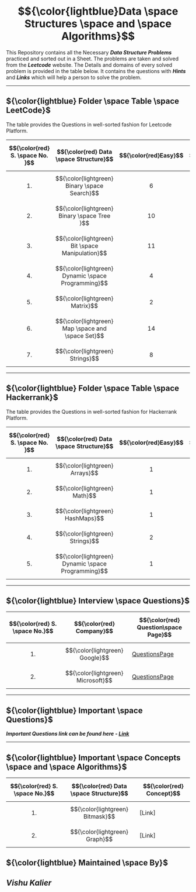 # $${\color{lightblue}Data \space Structures \space and \space Algorithms}$$

This Repository contains all the Necessary ***Data Structure Problems*** practiced and sorted out in a Sheet. The problems are taken and solved from the ***Leetcode*** website. The Details and domains of every solved problem is provided in the table below. It contains the questions with ***Hints*** and ***Links*** which will help a person to solve the problem.

----

## ${\color{lightblue} Folder \space Table \space LeetCode}$

The table provides the Questions in well-sorted fashion for Leetcode Platform.

| $${\color{red} S. \space No. }$$ | $${\color{red} Data \space Structure}$$ | $${\color{red}Easy}$$ | $${\color{red}Medium}$$ | $${\color{red} Hard}$$ | $${\color{red}Link}$$ |
|-|-|-|-|-|-|
| $${1.}$$ | $${\color{lightgreen} Binary \space Search}$$ | $${6}$$ | $${12}$$ | $${2}$$ | [Folder](https://github.com/VishuKalier2003/Data-Structures-and-Algorithms/blob/main/Binary%20Search/readme.md) | 
| $${2.}$$ | $${\color{lightgreen} Binary \space Tree }$$ | $${10}$$ | $${18}$$ | $${3}$$ | [Folder](https://github.com/VishuKalier2003/Data-Structures-and-Algorithms/tree/main/BinaryTree) |
| $${3.}$$ | $${\color{lightgreen} Bit \space Manipulation}$$ | $${11}$$ | $${9}$$ | $${1}$$ | [Folder](https://github.com/VishuKalier2003/Data-Structures-and-Algorithms/tree/main/Bit%20Manipulation) |
| $${4.}$$ | $${\color{lightgreen} Dynamic \space Programming}$$ | $${4}$$ | $${10}$$ | $${0}$$ | [Folder](https://github.com/VishuKalier2003/Data-Structures-and-Algorithms/tree/main/Dynamic%20Programming) |
| $${5.}$$ | $${\color{lightgreen} Matrix}$$ | $${2}$$ | $${8}$$ | $${0}$$ | [Folder](https://github.com/VishuKalier2003/Data-Structures-and-Algorithms/tree/main/Matrix) |
| $${6.}$$ | $${\color{lightgreen} Map \space and \space Set}$$ | $${14}$$ | $${3}$$ | $${0}$$ | [Folder](https://github.com/VishuKalier2003/Data-Structures-and-Algorithms/tree/main/Maps) |
| $${7.}$$ | $${\color{lightgreen} Strings}$$ | $${8}$$ | $${19}$$ | $${9}$$ | [Folder](https://github.com/VishuKalier2003/Data-Structures-and-Algorithms/tree/main/Strings) |

----

## ${\color{lightblue} Folder \space Table \space Hackerrank}$

The table provides the Questions in well-sorted fashion for Hackerrank Platform.

| $${\color{red} S. \space No. }$$ | $${\color{red} Data \space Structure}$$ | $${\color{red}Easy}$$ | $${\color{red}Medium}$$ | $${\color{red} Hard}$$ | $${\color{red}Link}$$ |
|-|-|-|-|-|-|
| $${1.}$$ | $${\color{lightgreen} Arrays}$$ | $${1}$$ | $${0}$$ | $${0}$$ | [Folder](https://github.com/VishuKalier2003/Data-Structures-and-Algorithms/blob/main/Hackerrank/Arrays) |
| $${2.}$$ | $${\color{lightgreen} Math}$$ | $${1}$$ | $${0}$$ | $${0}$$ | [Folder](https://github.com/VishuKalier2003/Data-Structures-and-Algorithms/tree/main/Hackerrank/Math) |
| $${3.}$$ | $${\color{lightgreen} HashMaps}$$ | $${1}$$ | $${0}$$ | $${0}$$ | [Folder](https://github.com/VishuKalier2003/Data-Structures-and-Algorithms/tree/main/Hackerrank/HashMaps) |
| $${4.}$$ | $${\color{lightgreen} Strings}$$ | $${2}$$ | $${0}$$ | $${0}$$ | [Folder](https://github.com/VishuKalier2003/Data-Structures-and-Algorithms/tree/main/Hackerrank/Strings) |
| $${5.}$$ | $${\color{lightgreen} Dynamic \space Programming}$$ | $${1}$$ | $${0}$$ | $${0}$$ | [Folder](https://github.com/VishuKalier2003/Data-Structures-and-Algorithms/tree/main/Hackerrank/dynamic) |

----

## ${\color{lightblue} Interview \space Questions}$

| $${\color{red} S. \space No.}$$ | $${\color{red} Company}$$ | $${\color{red} Question\space Page}$$ |
|-|-|-|
| $${1.}$$ | $${\color{lightgreen} Google}$$ | [QuestionsPage](https://github.com/VishuKalier2003/Data-Structures-and-Algorithms/blob/main/CompaniesInterviews/Google/readme.md) |
| $${2.}$$ | $${\color{lightgreen} Microsoft}$$ | [QuestionsPage](https://github.com/VishuKalier2003/Data-Structures-and-Algorithms/tree/main/CompaniesInterviews/Microsoft/readme.md) |


----

## ${\color{lightblue} Important \space Questions}$ 

***Important Questions link can be found here - [Link](https://github.com/VishuKalier2003/Data-Structures-and-Algorithms/tree/main/Important)***

----

## ${\color{lightblue} Important \space Concepts \space and \space Algorithms}$

| $${\color{red} S. \space No.}$$ | $${\color{red} Data \space Structure}$$ | $${\color{red} Concept}$$ |
|-|-|-|
| $${1.}$$ | $${\color{lightgreen} Bitmask}$$ | [Link] |
| $${2.}$$ | $${\color{lightgreen} Graph}$$ | [Link] |




## ${\color{lightblue} Maintained \space By}$
## ***Vishu Kalier***
